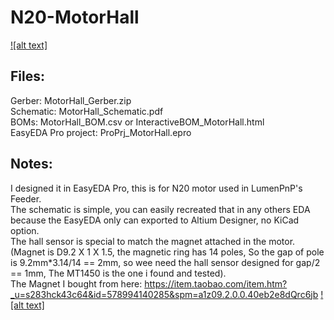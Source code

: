 # N20-MotorHall

[![alt text]](https://github.com/RealCorebb/N20-MotorHall/blob/main/img/MotorHall.png?raw=true)

## Files:  
Gerber: MotorHall_Gerber.zip  
Schematic: MotorHall_Schematic.pdf  
BOMs: MotorHall_BOM.csv or InteractiveBOM_MotorHall.html  
EasyEDA Pro project: ProPrj_MotorHall.epro  

## Notes:
I designed it in EasyEDA Pro, this is for N20 motor used in LumenPnP's Feeder.  
The schematic is simple, you can easily recreated that in any others EDA because the EasyEDA only can exported to Altium Designer, no KiCad option.  
The hall sensor is special to match the magnet attached in the motor. (Magnet is D9.2 X 1 X 1.5, the magnetic ring has 14 poles, So the gap of pole is 9.2mm*3.14/14 == 2mm, so wee need the hall sensor designed for gap/2 == 1mm, The MT1450 is the one i found and tested).  
The Magnet I bought from here: https://item.taobao.com/item.htm?_u=s283hck43c64&id=578994140285&spm=a1z09.2.0.0.40eb2e8dQrc6jb
[![alt text]]([https://github.com/RealCorebb/N20-MotorHall/blob/main/img/MotorHall.png?raw=true](https://github.com/RealCorebb/N20-MotorHall/blob/main/img/Magnet.png?raw=true))
